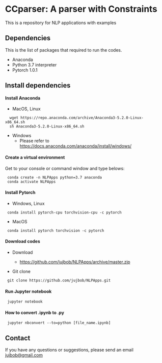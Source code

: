 # CCparser: A parser with Constraints

This is a repository for NLP applications with examples


## Dependencies

This is the list of packages that required to run the codes.

 * Anaconda
 * Python 3.7 interpreter
 * Pytorch 1.0.1
 
## Install dependencies

#### Install Anaconda
 * MacOS, Linux
 ```
   wget https://repo.anaconda.com/archive/Anaconda3-5.2.0-Linux-x86_64.sh
   sh Anaconda3-5.2.0-Linux-x86_64.sh
 ```
 
 * Windows
   - Please refer to https://docs.anaconda.com/anaconda/install/windows/

#### Create a virtual environment
Get to your console or command window and type belows:
  ```
   conda create -n NLPApps python=3.7 anaconda
   conda activate NLPApps
  ```

#### Install Pytorch
 * Windows, Linux
  ```
   conda install pytorch-cpu torchvision-cpu -c pytorch
  ```
 * MacOS
  ```
   conda install pytorch torchvision -c pytorch
  ```

#### Download codes
 * Download
    - https://github.com/jujbob/NLPApps/archive/master.zip

 * Git clone
  ```
   git clone https://github.com/jujbob/NLPApps.git
  ```

#### Run Jupyter notebook
  ```
   jupyter notebook
  ```
    
#### How to convert .ipynb to .py
  ```
   jupyter nbconvert --to=python [file_name.ipynb]
  ```


## Contact

If you have any questions or suggestions, please send an email jujbob@gmail.com
